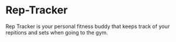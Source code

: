 # Rep-Tracker
Rep Tracker is your personal fitness buddy that keeps track of your repitions and sets when going to the gym.
